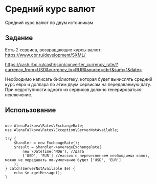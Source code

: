 #  Средний курс валют #
Средний курс валют по двум источникам

## Задание ##
Есть 2 сервиса, возвращающие курсы валют:
https://www.cbr.ru/development/SXML/

https://cash.rbc.ru/cash/json/converter_currency_rate/?currency_from=USD&currency_to=RUR&source=cbrf&sum=1&date=

Необходимо написать библиотеку, которая будет вычислять средний курс евро и доллара по этим двум сервисам на передаваемую дату. При недоступности одного из сервисов должно генерироваться исключение.

## Использование ##
```<?php

use AlenaFalkova\Rates\ExchangeRate;
use AlenaFalkova\Rates\Exception\ServerNotAvailable;

try {
    $handler = new ExchangeRate();
    $result = $handler->averageExchangeRate(
        new \DateTime('NOW'), //дата
        ['USD', 'EUR'] //массив с перечеслением необходимых валют, можно не передавать по-умолчанию будет ['USD', 'EUR']
    );
} catch(ServerNotAvailable $e) {
    echo $e->getMessage();
}
